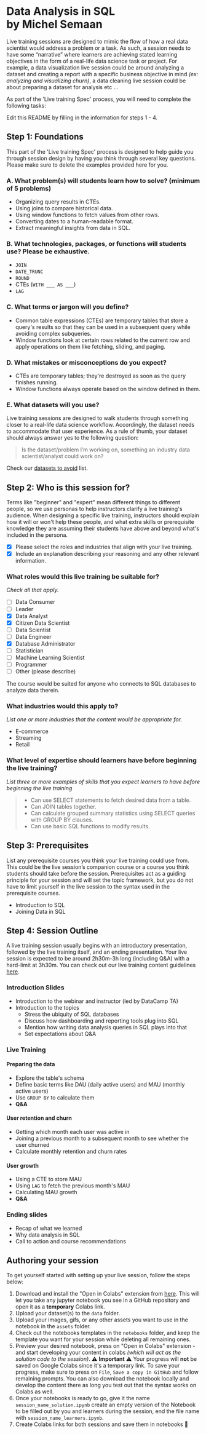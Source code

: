 # Data Analysis in SQL <br/>by **Michel Semaan**

Live training sessions are designed to mimic the flow of how a real data scientist would address a problem or a task. As such, a session needs to have some “narrative” where learners are achieving stated learning objectives in the form of a real-life data science task or project. For example, a data visualization live session could be around analyzing a dataset and creating a report with a specific business objective in mind _(ex: analyzing and visualizing churn)_, a data cleaning live session could be about preparing a dataset for analysis etc ... 

As part of the 'Live training Spec' process, you will need to complete the following tasks:

Edit this README by filling in the information for steps 1 - 4.

## Step 1: Foundations 

This part of the 'Live training Spec' process is designed to help guide you through session design by having you think through several key questions. Please make sure to delete the examples provided here for you.

### A. What problem(s) will students learn how to solve? (minimum of 5 problems)

- Organizing query results in CTEs.
- Using joins to compare historical data.
- Using window functions to fetch values from other rows.
- Converting dates to a human-readable format.
- Extract meaningful insights from data in SQL.

### B. What technologies, packages, or functions will students use? Please be exhaustive.

- `JOIN`
- `DATE_TRUNC`
- `ROUND`
- CTEs (`WITH ___ AS ___`)
- `LAG`

### C. What terms or jargon will you define?

- Common table expressions (CTEs) are temporary tables that store a query's results so that they can be used in a subsequent query while avoiding complex subqueries.
- Window functions look at certain rows related to the current row and apply operations on them like fetching, sliding, and paging.

### D. What mistakes or misconceptions do you expect? 

- CTEs are temporary tables; they're destroyed as soon as the query finishes running.
- Window functions always operate based on the window defined in them.

### E. What datasets will you use? 

Live training sessions are designed to walk students through something closer to a real-life data science workflow. Accordingly, the dataset needs to accommodate that user experience. 
As a rule of thumb, your dataset should always answer yes to the following question: 
> Is the dataset/problem I’m working on, something an industry data scientist/analyst could work on? 

Check our [datasets to avoid](https://instructor-support.datacamp.com/en/articles/2360699-datasets-to-avoid) list. 

## Step 2: Who is this session for?

Terms like "beginner" and "expert" mean different things to different people, so we use personas to help instructors clarify a live training's audience. When designing a specific live training, instructors should explain how it will or won't help these people, and what extra skills or prerequisite knowledge they are assuming their students have above and beyond what's included in the persona.

- [X] Please select the roles and industries that align with your live training. 
- [X] Include an explanation describing your reasoning and any other relevant information. 

### What roles would this live training be suitable for?

*Check all that apply.*

- [ ] Data Consumer
- [ ] Leader 
- [X] Data Analyst
- [X] Citizen Data Scientist
- [ ] Data Scientist
- [ ] Data Engineer
- [X] Database Administrator
- [ ] Statistician
- [ ] Machine Learning Scientist
- [ ] Programmer
- [ ] Other (please describe)

The course would be suited for anyone who connects to SQL databases to analyze data therein.

### What industries would this apply to?

*List one or more industries that the content would be appropriate for.*

- E-commerce
- Streaming
- Retail

### What level of expertise should learners have before beginning the live training?

*List three or more examples of skills that you expect learners to have before beginning the live training*

> - Can use SELECT statements to fetch desired data from a table.
> - Can JOIN tables together.
> - Can calculate grouped summary statistics using SELECT queries with GROUP BY clauses.
> - Can use basic SQL functions to modify results.

## Step 3: Prerequisites

List any prerequisite courses you think your live training could use from. This could be the live session’s companion course or a course you think students should take before the session. Prerequisites act as a guiding principle for your session and will set the topic framework, but you do not have to limit yourself in the live session to the syntax used in the prerequisite courses.

- Introduction to SQL
- Joining Data in SQL

## Step 4: Session Outline

A live training session usually begins with an introductory presentation, followed by the live training itself, and an ending presentation. Your live session is expected to be around 2h30m-3h long (including Q&A) with a hard-limit at 3h30m. You can check out our live training content guidelines [here](_LINK_). 

### Introduction Slides 
- Introduction to the webinar and instructor (led by DataCamp TA)
- Introduction to the topics
  - Stress the ubiquity of SQL databases
  - Discuss how dashboarding and reporting tools plug into SQL
  - Mention how writing data analysis queries in SQL plays into that
  - Set expectations about Q&A
### Live Training
#### Preparing the data
- Explore the table's schema 
- Define basic terms like DAU (daily active users) and MAU (monthly active users)
- Use `GROUP BY` to calculate them
- **Q&A** 
#### User retention and churn
- Getting which month each user was active in
- Joining a previous month to a subsequent month to see whether the user churned
- Calculate monthly retention and churn rates 
#### User growth
- Using a CTE to store MAU
- Using `LAG` to fetch the previous month's MAU
- Calculating MAU growth
- **Q&A**
### Ending slides
- Recap of what we learned
- Why data analysis in SQL
- Call to action and course recommendations

## Authoring your session

To get yourself started with setting up your live session, follow the steps below:

1. Download and install the "Open in Colabs" extension from [here](https://chrome.google.com/webstore/detail/open-in-colab/iogfkhleblhcpcekbiedikdehleodpjo?hl=en). This will let you take any jupyter notebook you see in a GitHub repository and open it as a **temporary** Colabs link.
2. Upload your dataset(s) to the `data` folder.
3. Upload your images, gifs, or any other assets you want to use in the notebook in the `assets` folder.
4. Check out the notebooks templates in the `notebooks` folder, and keep the template you want for your session while deleting all remaining ones.
5. Preview your desired notebook, press on "Open in Colabs" extension - and start developing your content in colabs _(which will act as the solution code to the session)_.  :warning: **Important** :warning: Your progress will **not** be saved on Google Colabs since it's a temporary link. To save your progress, make sure to press on `File`, `Save a copy in GitHub` and follow remaining prompts. You can also download the notebook locally and develop the content there as long you test out that the syntax works on Colabs as well.
6. Once your notebooks is ready to go, give it the name `session_name_solution.ipynb` create an empty version of the Notebook to be filled out by you and learners during the session, end the file name with `session_name_learners.ipynb`. 
7. Create Colabs links for both sessions and save them in notebooks :tada: 
